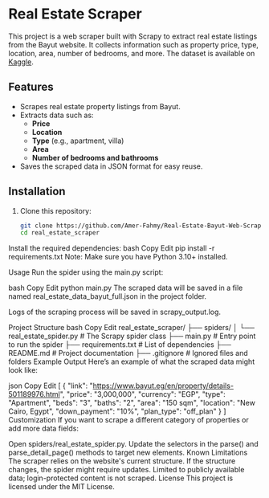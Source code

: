 # Real Estate Scraper

This project is a web scraper built with Scrapy to extract real estate listings from the Bayut website. It collects information such as property price, type, location, area, number of bedrooms, and more. The dataset is available on [Kaggle](https://www.kaggle.com).

## Features

- Scrapes real estate property listings from Bayut.
- Extracts data such as:
  - **Price**
  - **Location**
  - **Type** (e.g., apartment, villa)
  - **Area**
  - **Number of bedrooms and bathrooms**
- Saves the scraped data in JSON format for easy reuse.

## Installation

1. Clone this repository:
   ```bash
   git clone https://github.com/Amer-Fahmy/Real-Estate-Bayut-Web-Scraping.git
   cd real_estate_scraper
Install the required dependencies:
bash
Copy
Edit
pip install -r requirements.txt
Note: Make sure you have Python 3.10+ installed.

Usage
Run the spider using the main.py script:

bash
Copy
Edit
python main.py
The scraped data will be saved in a file named real_estate_data_bayut_full.json in the project folder.

Logs of the scraping process will be saved in scrapy_output.log.

Project Structure
bash
Copy
Edit
real_estate_scraper/
├── spiders/
│   └── real_estate_spider.py   # The Scrapy spider class
├── main.py                     # Entry point to run the spider
├── requirements.txt            # List of dependencies
├── README.md                   # Project documentation
├── .gitignore                  # Ignored files and folders
Example Output
Here’s an example of what the scraped data might look like:

json
Copy
Edit
[
  {
    "link": "https://www.bayut.eg/en/property/details-501189976.html",
    "price": "3,000,000",
    "currency": "EGP",
    "type": "Apartment",
    "beds": "3",
    "baths": "2",
    "area": "150 sqm",
    "location": "New Cairo, Egypt",
    "down_payment": "10%",
    "plan_type": "off_plan"
  }
]
Customization
If you want to scrape a different category of properties or add more data fields:

Open spiders/real_estate_spider.py.
Update the selectors in the parse() and parse_detail_page() methods to target new elements.
Known Limitations
The scraper relies on the website's current structure. If the structure changes, the spider might require updates.
Limited to publicly available data; login-protected content is not scraped.
License
This project is licensed under the MIT License.
